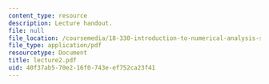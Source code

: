 ```yaml
---
content_type: resource
description: Lecture handout.
file: null
file_location: /coursemedia/18-330-introduction-to-numerical-analysis-spring-2004/40f37ab570e216f0743eef752ca23f41_lecture2.pdf
file_type: application/pdf
resourcetype: Document
title: lecture2.pdf
uid: 40f37ab5-70e2-16f0-743e-ef752ca23f41
---
```

